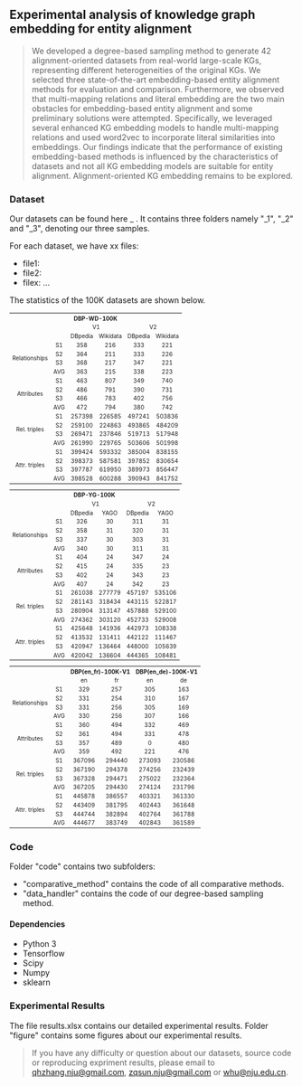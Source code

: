 ## Experimental analysis of knowledge graph embedding for entity alignment
> We developed a degree-based sampling method to generate 42 alignment-oriented datasets from real-world large-scale KGs, representing different heterogeneities of the original KGs. We selected three state-of-the-art embedding-based entity alignment methods for evaluation and comparison. Furthermore, we observed that multi-mapping relations and literal embedding are the two main obstacles for embedding-based entity alignment and some preliminary solutions were attempted. Specifically, we leveraged several enhanced KG embedding models to handle multi-mapping relations and used word2vec to incorporate literal similarities into embeddings. Our findings indicate that the performance of existing embedding-based methods is influenced by the characteristics of datasets and not all KG embedding models are suitable for entity alignment. Alignment-oriented KG embedding remains to be explored.

### Dataset
Our datasets can be found here _ . It contains three folders namely "_1", "_2" and "_3", denoting our three samples.

For each dataset, we have xx files:
* file1:
* file2:
* filex:
...

The statistics of the 100K datasets are shown below.

<table style="text-align:center;font-size:10px" align="center">
    <tr>
        <th style="text-align:center"  colspan="21">DBP-WD-100K</th>
    </tr>
    <tr>
        <td colspan="2" rowspan="2"></td>
        <td style="text-align:center" colspan="2">V1</td>
        <td style="text-align:center" colspan="2">V2</td>
    </tr>
    <tr>
        <td style="text-align:center">DBpedia</td>
        <td style="text-align:center">Wikidata</td>
        <td style="text-align:center">DBpedia</td>
        <td style="text-align:center">Wikidata</td>
    </tr>
    <tr>
	<td style="text-align:center;valign:middle" rowspan=4>Relationships</td>
	<td style="text-align:center">S1</td>
	<td style="text-align:center">358</td>
	<td style="text-align:center">216</td>
	<td style="text-align:center">333</td>
	<td style="text-align:center">221</td></tr>
<tr>
	<td style="text-align:center">S2</td>
	<td style="text-align:center">364</td>
	<td style="text-align:center">211</td>
	<td style="text-align:center">333</td>
	<td style="text-align:center">226</td></tr>
<tr>
	<td style="text-align:center">S3</td>
	<td style="text-align:center">368</td>
	<td style="text-align:center">217</td>
	<td style="text-align:center">347</td>
	<td style="text-align:center">221</td></tr>
<tr>
	<td style="text-align:center">AVG</td>
	<td style="text-align:center">363</td>
	<td style="text-align:center">215</td>
	<td style="text-align:center">338</td>
	<td style="text-align:center">223</td></tr>
<tr>
	<td style="text-align:center;valign:middle" rowspan=4>Attributes</td>
	<td style="text-align:center">S1</td>
	<td style="text-align:center">463</td>
	<td style="text-align:center">807</td>
	<td style="text-align:center">349</td>
	<td style="text-align:center">740</td></tr>
<tr>
	<td style="text-align:center">S2</td>
	<td style="text-align:center">486</td>
	<td style="text-align:center">791</td>
	<td style="text-align:center">390</td>
	<td style="text-align:center">731</td></tr>
<tr>
	<td style="text-align:center">S3</td>
	<td style="text-align:center">466</td>
	<td style="text-align:center">783</td>
	<td style="text-align:center">402</td>
	<td style="text-align:center">756</td></tr>
<tr>
	<td style="text-align:center">AVG</td>
	<td style="text-align:center">472</td>
	<td style="text-align:center">794</td>
	<td style="text-align:center">380</td>
	<td style="text-align:center">742</td></tr>
<tr>
	<td style="text-align:center;valign:middle" rowspan=4>Rel. triples</td>
	<td style="text-align:center">S1</td>
	<td style="text-align:center">257398</td>
	<td style="text-align:center">226585</td>
	<td style="text-align:center">497241</td>
	<td style="text-align:center">503836</td></tr>
<tr>
	<td style="text-align:center">S2</td>
	<td style="text-align:center">259100</td>
	<td style="text-align:center">224863</td>
	<td style="text-align:center">493865</td>
	<td style="text-align:center">484209</td></tr>
<tr>
	<td style="text-align:center">S3</td>
	<td style="text-align:center">269471</td>
	<td style="text-align:center">237846</td>
	<td style="text-align:center">519713</td>
	<td style="text-align:center">517948</td></tr>
<tr>
	<td style="text-align:center">AVG</td>
	<td style="text-align:center">261990</td>
	<td style="text-align:center">229765</td>
	<td style="text-align:center">503606</td>
	<td style="text-align:center">501998</td></tr>
<tr>
	<td style="text-align:center;valign:middle" rowspan=4>Attr. triples</td>
	<td style="text-align:center">S1</td>
	<td style="text-align:center">399424</td>
	<td style="text-align:center">593332</td>
	<td style="text-align:center">385004</td>
	<td style="text-align:center">838155</td></tr>
<tr>
	<td style="text-align:center">S2</td>
	<td style="text-align:center">398373</td>
	<td style="text-align:center">587581</td>
	<td style="text-align:center">397852</td>
	<td style="text-align:center">830654</td></tr>
<tr>
	<td style="text-align:center">S3</td>
	<td style="text-align:center">397787</td>
	<td style="text-align:center">619950</td>
	<td style="text-align:center">389973</td>
	<td style="text-align:center">856447</td></tr>
<tr>
	<td style="text-align:center">AVG</td>
	<td style="text-align:center">398528</td>
	<td style="text-align:center">600288</td>
	<td style="text-align:center">390943</td>
	<td style="text-align:center">841752</td></tr>
</table>

<table style="text-align:center;font-size:10px" align="center">
    <tr>
        <th style="text-align:center"  colspan="21">DBP-YG-100K</th>
    </tr>
    <tr>
        <td colspan="2" rowspan="2"></td>
        <td style="text-align:center" colspan="2">V1</td>
        <td style="text-align:center" colspan="2">V2</td>
    </tr>
    <tr>
        <td style="text-align:center">DBpedia</td>
        <td style="text-align:center">YAGO</td>
        <td style="text-align:center">DBpedia</td>
        <td style="text-align:center">YAGO</td>
    </tr>
    <tr>
	<td style="text-align:center;valign:middle" rowspan=4>Relationships</td>
	<td style="text-align:center">S1</td>
	<td style="text-align:center">326</td>
	<td style="text-align:center">30</td>
	<td style="text-align:center">311</td>
	<td style="text-align:center">31</td></tr>
<tr>
	<td style="text-align:center">S2</td>
	<td style="text-align:center">358</td>
	<td style="text-align:center">31</td>
	<td style="text-align:center">320</td>
	<td style="text-align:center">31</td></tr>
<tr>
	<td style="text-align:center">S3</td>
	<td style="text-align:center">337</td>
	<td style="text-align:center">30</td>
	<td style="text-align:center">303</td>
	<td style="text-align:center">31</td></tr>
<tr>
	<td style="text-align:center">AVG</td>
	<td style="text-align:center">340</td>
	<td style="text-align:center">30</td>
	<td style="text-align:center">311</td>
	<td style="text-align:center">31</td></tr>
<tr>
	<td style="text-align:center;valign:middle" rowspan=4>Attributes</td>
	<td style="text-align:center">S1</td>
	<td style="text-align:center">404</td>
	<td style="text-align:center">24</td>
	<td style="text-align:center">347</td>
	<td style="text-align:center">24</td></tr>
<tr>
	<td style="text-align:center">S2</td>
	<td style="text-align:center">415</td>
	<td style="text-align:center">24</td>
	<td style="text-align:center">335</td>
	<td style="text-align:center">23</td></tr>
<tr>
	<td style="text-align:center">S3</td>
	<td style="text-align:center">402</td>
	<td style="text-align:center">24</td>
	<td style="text-align:center">343</td>
	<td style="text-align:center">23</td></tr>
<tr>
	<td style="text-align:center">AVG</td>
	<td style="text-align:center">407</td>
	<td style="text-align:center">24</td>
	<td style="text-align:center">342</td>
	<td style="text-align:center">23</td></tr>
<tr>
	<td style="text-align:center;valign:middle" rowspan=4>Rel. triples</td>
	<td style="text-align:center">S1</td>
	<td style="text-align:center">261038</td>
	<td style="text-align:center">277779</td>
	<td style="text-align:center">457197</td>
	<td style="text-align:center">535106</td></tr>
<tr>
	<td style="text-align:center">S2</td>
	<td style="text-align:center">281143</td>
	<td style="text-align:center">318434</td>
	<td style="text-align:center">443115</td>
	<td style="text-align:center">522817</td></tr>
<tr>
	<td style="text-align:center">S3</td>
	<td style="text-align:center">280904</td>
	<td style="text-align:center">313147</td>
	<td style="text-align:center">457888</td>
	<td style="text-align:center">529100</td></tr>
<tr>
	<td style="text-align:center">AVG</td>
	<td style="text-align:center">274362</td>
	<td style="text-align:center">303120</td>
	<td style="text-align:center">452733</td>
	<td style="text-align:center">529008</td></tr>
<tr>
	<td style="text-align:center;valign:middle" rowspan=4>Attr. triples</td>
	<td style="text-align:center">S1</td>
	<td style="text-align:center">425648</td>
	<td style="text-align:center">141936</td>
	<td style="text-align:center">442973</td>
	<td style="text-align:center">108338</td></tr>
<tr>
	<td style="text-align:center">S2</td>
	<td style="text-align:center">413532</td>
	<td style="text-align:center">131411</td>
	<td style="text-align:center">442122</td>
	<td style="text-align:center">111467</td></tr>
<tr>
	<td style="text-align:center">S3</td>
	<td style="text-align:center">420947</td>
	<td style="text-align:center">136464</td>
	<td style="text-align:center">448000</td>
	<td style="text-align:center">105639</td></tr>
<tr>
	<td style="text-align:center">AVG</td>
	<td style="text-align:center">420042</td>
	<td style="text-align:center">136604</td>
	<td style="text-align:center">444365</td>
	<td style="text-align:center">108481</td></tr>
</table>

<table style="text-align:center;font-size:10px" align="center">
    <tr>
        <td colspan="2" rowspan="2"></td>
        <th style="text-align:center" colspan="2">DBP(en_fr)-100K-V1</th>
        <th style="text-align:center" colspan="2">DBP(en_de)-100K-V1</th>
    </tr>
    <tr>
        <td style="text-align:center">en</td>
        <td style="text-align:center">fr</td>
        <td style="text-align:center">en</td>
        <td style="text-align:center">de</td>
    </tr>
    <tr>
	<td style="text-align:center;valign:middle" rowspan=4>Relationships</td>
	<td style="text-align:center">S1</td>
	<td style="text-align:center">329</td>
	<td style="text-align:center">257</td>
	<td style="text-align:center">305</td>
	<td style="text-align:center">163</td></tr>
<tr>
	<td style="text-align:center">S2</td>
	<td style="text-align:center">331</td>
	<td style="text-align:center">254</td>
	<td style="text-align:center">310</td>
	<td style="text-align:center">167</td></tr>
<tr>
	<td style="text-align:center">S3</td>
	<td style="text-align:center">331</td>
	<td style="text-align:center">256</td>
	<td style="text-align:center">305</td>
	<td style="text-align:center">169</td></tr>
<tr>
	<td style="text-align:center">AVG</td>
	<td style="text-align:center">330</td>
	<td style="text-align:center">256</td>
	<td style="text-align:center">307</td>
	<td style="text-align:center">166</td></tr>
<tr>
	<td style="text-align:center;valign:middle" rowspan=4>Attributes</td>
	<td style="text-align:center">S1</td>
	<td style="text-align:center">360</td>
	<td style="text-align:center">494</td>
	<td style="text-align:center">332</td>
	<td style="text-align:center">469</td></tr>
<tr>
	<td style="text-align:center">S2</td>
	<td style="text-align:center">361</td>
	<td style="text-align:center">494</td>
	<td style="text-align:center">331</td>
	<td style="text-align:center">478</td></tr>
<tr>
	<td style="text-align:center">S3</td>
	<td style="text-align:center">357</td>
	<td style="text-align:center">489</td>
	<td style="text-align:center">0</td>
	<td style="text-align:center">480</td></tr>
<tr>
	<td style="text-align:center">AVG</td>
	<td style="text-align:center">359</td>
	<td style="text-align:center">492</td>
	<td style="text-align:center">221</td>
	<td style="text-align:center">476</td></tr>
<tr>
	<td style="text-align:center;valign:middle" rowspan=4>Rel. triples</td>
	<td style="text-align:center">S1</td>
	<td style="text-align:center">367096</td>
	<td style="text-align:center">294440</td>
	<td style="text-align:center">273093</td>
	<td style="text-align:center">230586</td></tr>
<tr>
	<td style="text-align:center">S2</td>
	<td style="text-align:center">367190</td>
	<td style="text-align:center">294378</td>
	<td style="text-align:center">274256</td>
	<td style="text-align:center">232439</td></tr>
<tr>
	<td style="text-align:center">S3</td>
	<td style="text-align:center">367328</td>
	<td style="text-align:center">294471</td>
	<td style="text-align:center">275022</td>
	<td style="text-align:center">232364</td></tr>
<tr>
	<td style="text-align:center">AVG</td>
	<td style="text-align:center">367205</td>
	<td style="text-align:center">294430</td>
	<td style="text-align:center">274124</td>
	<td style="text-align:center">231796</td></tr>
<tr>
	<td style="text-align:center;valign:middle" rowspan=4>Attr. triples</td>
	<td style="text-align:center">S1</td>
	<td style="text-align:center">445878</td>
	<td style="text-align:center">386557</td>
	<td style="text-align:center">403321</td>
	<td style="text-align:center">361330</td></tr>
<tr>
	<td style="text-align:center">S2</td>
	<td style="text-align:center">443409</td>
	<td style="text-align:center">381795</td>
	<td style="text-align:center">402443</td>
	<td style="text-align:center">361648</td></tr>
<tr>
	<td style="text-align:center">S3</td>
	<td style="text-align:center">444744</td>
	<td style="text-align:center">382894</td>
	<td style="text-align:center">402764</td>
	<td style="text-align:center">361788</td></tr>
<tr>
	<td style="text-align:center">AVG</td>
	<td style="text-align:center">444677</td>
	<td style="text-align:center">383749</td>
	<td style="text-align:center">402843</td>
	<td style="text-align:center">361589</td></tr>
</table>

### Code

Folder "code" contains two subfolders: 
* "comparative_method" contains the code of all comparative methods.
* "data_handler" contains the code of our degree-based sampling method.

#### Dependencies
* Python 3
* Tensorflow
* Scipy
* Numpy
* sklearn

### Experimental Results
The file results.xlsx contains our detailed experimental results. 
Folder "figure" contains some figures about our experimental results.

> If you have any difficulty or question about our datasets, source code or reproducing expriment results, please email to qhzhang.nju@gmail.com, zqsun.nju@gmail.com or whu@nju.edu.cn.


